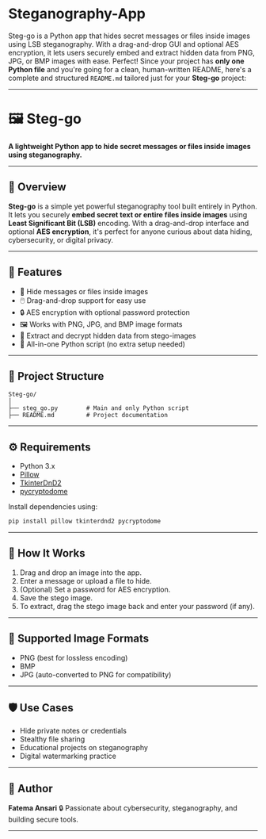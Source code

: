 # Steganography-App
Steg-go is a Python app that hides secret messages or files inside images using LSB steganography. With a drag-and-drop GUI and optional AES encryption, it lets users securely embed and extract hidden data from PNG, JPG, or BMP images with ease.
Perfect! Since your project has **only one Python file** and you're going for a clean, human-written README, here's a complete and structured `README.md` tailored just for your **Steg-go** project:

---

# 🖼️ Steg-go

**A lightweight Python app to hide secret messages or files inside images using steganography.**

---

## 📌 Overview

**Steg-go** is a simple yet powerful steganography tool built entirely in Python. It lets you securely **embed secret text or entire files inside images** using **Least Significant Bit (LSB)** encoding. With a drag-and-drop interface and optional **AES encryption**, it's perfect for anyone curious about data hiding, cybersecurity, or digital privacy.

---

## 🚀 Features

* 🔐 Hide messages or files inside images
* 🖱️ Drag-and-drop support for easy use
* 🔒 AES encryption with optional password protection
* 🖼️ Works with PNG, JPG, and BMP image formats
* 🧪 Extract and decrypt hidden data from stego-images
* 🧩 All-in-one Python script (no extra setup needed)

---

## 📁 Project Structure

```
Steg-go/
│
├── steg_go.py        # Main and only Python script
├── README.md         # Project documentation
```

---

## ⚙️ Requirements

* Python 3.x
* [Pillow](https://pypi.org/project/Pillow/)
* [TkinterDnD2](https://pypi.org/project/tkinterdnd2/)
* [pycryptodome](https://pypi.org/project/pycryptodome/)

Install dependencies using:

```bash
pip install pillow tkinterdnd2 pycryptodome
```

---

## 🧠 How It Works

1. Drag and drop an image into the app.
2. Enter a message or upload a file to hide.
3. (Optional) Set a password for AES encryption.
4. Save the stego image.
5. To extract, drag the stego image back and enter your password (if any).

---

## 📸 Supported Image Formats

* PNG (best for lossless encoding)
* BMP
* JPG (auto-converted to PNG for compatibility)

---

## 🛡️ Use Cases

* Hide private notes or credentials
* Stealthy file sharing
* Educational projects on steganography
* Digital watermarking practice

---

## 👤 Author

**Fatema Ansari**
🔒 Passionate about cybersecurity, steganography, and building secure tools.

---
